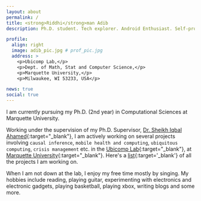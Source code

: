 ```yaml
---
layout: about
permalink: /
title: <strong>Riddhi</strong>man Adib
description: Ph.D. student. Tech explorer. Android Enthusiast. Self-proclaimed Musician. Prefers calling him "<u>Riddhi</u>".

profile:
  align: right
  image: adib_pic.jpg # prof_pic.jpg
  address: >
    <p>Ubicomp Lab,</p>
    <p>Dept. of Math, Stat and Computer Science,</p>
    <p>Marquette University,</p>
    <p>Milwaukee, WI 53233, USA</p>

news: true
social: true
---
```

I am currently pursuing my Ph.D. (2nd year) in Computational Sciences at Marquette University.

Working under the supervision of my Ph.D. Supervisor, [Dr. Sheikh Iqbal Ahamed](http://www.marquette.edu/mscs/facstaff-ahamed.shtml){:target="\_blank"}, I am actively working on several projects involving `causal inference`, `mobile health and computing`, `ubiquitous computing`, `crisis management` etc. in the [Ubicomp Lab](http://ubicomp.mscs.mu.edu/){:target="\_blank"}, at [Marquette University](http://marquette.edu/){:target="\_blank"}. Here's a [list](https://adib2149.github.io/projects){:target='\_blank'} of all the projects I am working on.

<!-- Currently involved in:
<ul>
    <li>Application of Causal Inference on delirium patients in the ICU</li>
    <li>mHealth solutions in Crisis Management for U.S. Veterans</li>
    <li>myFAMI</li>
    <li>E-PED</li>
</ul> -->

<!-- Before coming to US, I worked as the Android Lead at a Dhaka-based local startup in restaurant discovery service, [Harriken.com Limited](https://harriken.com){:target="\_blank"}. I finished my undergrad in Electrical and Electronics Engineering from [Bangladesh University of Engineering and Technology](http://buet.ac.bd/){:target="\_blank"}. I finished my High school from [Jhenidah Cadet College](https://jcc.army.mil.bd/){:target="\_blank"}. -->

When I am not down at the lab, I enjoy my free time mostly by singing. My hobbies include reading, playing guitar, experimenting with electronics and electronic gadgets, playing basketball, playing xbox, writing blogs and some more.
